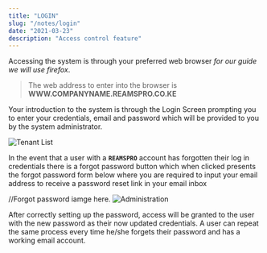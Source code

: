 ```yaml
---
title: "LOGIN"
slug: "/notes/login"
date: "2021-03-23"
description: "Access control feature"
---
```



Accessing the system is through your preferred web browser *for our guide we will use firefox*.

> The web address to enter into the browser is **WWW.COMPANYNAME.REAMSPRO.CO.KE**


Your introduction to the system is through the Login Screen prompting you to enter your credentials, email and password which will be provided to you by the system administrator.

![Tenant List ](../images/login.png)

In the event that a user with a **`REAMSPRO`** account has forgotten their log in credentials there is a forgot password button which when clicked presents the forgot password form below where you are required to input your email address to receive a password reset link in your email inbox

//Forgot password iamge here.
![Administration ](../images/forgot.png)


After correctly setting up the password, access will be granted to the user with the new password as their now updated credentials.
A user can repeat the same process every time he/she forgets their password and has a working email account.
 